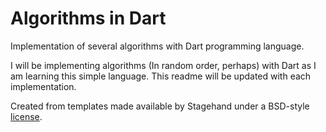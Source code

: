 # Algorithms in Dart

Implementation of several algorithms with Dart programming language.

I will be implementing algorithms (In random order, perhaps) with Dart as I am learning this simple language. This readme will be updated with each implementation.

Created from templates made available by Stagehand under a BSD-style
[license](https://github.com/dart-lang/stagehand/blob/master/LICENSE).
